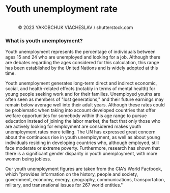 # Youth unemployment rate

<figure><img src="https://images.versus.io/property/youthunemploymenttotal-1598744289769.variety.jpg" alt=""><figcaption><p>© 2023 YAKOBCHUK VIACHESLAV / shutterstock.com</p></figcaption></figure>

### What is youth unemployment?

Youth unemployment represents the percentage of individuals between ages 15 and 24 who are unemployed and looking for a job. Although there are debates regarding the ages considered for this calculation, this range has been established by the United Nations and is widely adopted at this time.

Youth unemployment generates long-term direct and indirect economic, social, and health-related effects (notably in terms of mental health) for young people seeking work and for their families. Unemployed youths are often seen as members of "lost generations," and their future earnings may remain below average well into their adult years. Although these rates could be problematic when taking into account developed countries that offer welfare opportunities for somebody within this age range to pursue education instead of joining the labor market, the fact that only those who are actively looking for employment are considered makes youth unemployment rates more telling. The UN has expressed great concern about the continuous rise in youth unemployment, as well as about young individuals residing in developing countries who, although employed, still face moderate or extreme poverty. Furthermore, research has shown that there is a significant gender disparity in youth unemployment, with more women being jobless.&#x20;

Our youth unemployment figures are taken from the CIA's World Factbook, which "provides information on the history, people and society, government, economy, energy, geography, communications, transportation, military, and transnational issues for 267 world entities."
